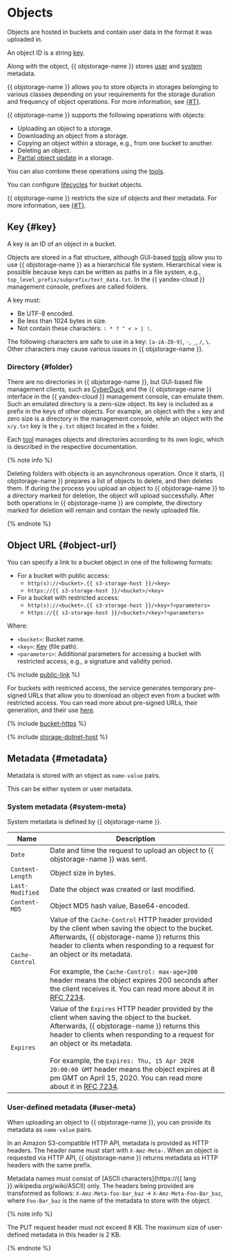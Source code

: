 # Objects

Objects are hosted in buckets and contain user data in the format it was uploaded in.

An object ID is a string [key](#key).

Along with the object, {{ objstorage-name }} stores [user](#user-meta) and [system](#system-meta) metadata.

{{ objstorage-name }} allows you to store objects in storages belonging to various classes depending on your requirements for the storage duration and frequency of object operations. For more information, see [{#T}](storage-class.md).

{{ objstorage-name }} supports the following operations with objects:

* Uploading an object to a storage.
* Downloading an object from a storage.
* Copying an object within a storage, e.g., from one bucket to another.
* Deleting an object.
* [Partial object update](object-patch.md) in a storage.

You can also combine these operations using the [tools](../tools/index.md).

You can configure [lifecycles](lifecycles.md) for bucket objects.

{{ objstorage-name }} restricts the size of objects and their metadata. For more information, see [{#T}](limits.md).

## Key {#key}

A key is an ID of an object in a bucket.

Objects are stored in a flat structure, although GUI-based [tools](../tools/index.md) allow you to use {{ objstorage-name }} as a hierarchical file system. Hierarchical view is possible because keys can be written as paths in a file system, e.g., `top_level_prefix/subprefix/text_data.txt`. In the {{ yandex-cloud }} management console, prefixes are called folders.

A key must:

- Be UTF-8 encoded.
- Be less than 1024 bytes in size.
- Not contain these characters: `: * ? " < > | !`.

The following characters are safe to use in a key: `[a-zA-Z0-9]`, `-`, `_`, `/`, `\`. Other characters may cause various issues in {{ objstorage-name }}.

### Directory {#folder}

There are no directories in {{ objstorage-name }}, but GUI-based file management clients, such as [CyberDuck](../tools/cyberduck.md) and the {{ objstorage-name }} interface in the {{ yandex-cloud }} management console, can emulate them. Such an emulated directory is a zero-size object. Its key is included as a prefix in the keys of other objects. For example, an object with the `x` key and zero size is a directory in the management console, while an object with the `x/y.txt` key is the `y.txt` object located in the `x` folder.

Each [tool](../tools/index.md) manages objects and directories according to its own logic, which is described in the respective documentation.

{% note info %}

Deleting folders with objects is an asynchronous operation. Once it starts, {{ objstorage-name }} prepares a list of objects to delete, and then deletes them. If during the process you upload an object to {{ objstorage-name }} to a directory marked for deletion, the object will upload successfully. After both operations in {{ objstorage-name }} are complete, the directory marked for deletion will remain and contain the newly uploaded file.

{% endnote %}

## Object URL {#object-url}

You can specify a link to a bucket object in one of the following formats:
- For a bucket with public access:
   - `http(s)://<bucket>.{{ s3-storage-host }}/<key>`
   - `https://{{ s3-storage-host }}/<bucket>/<key>`
- For a bucket with restricted access:
   - `http(s)://<bucket>.{{ s3-storage-host }}/<key>?<parameters>`
   - `https://{{ s3-storage-host }}/<bucket>/<key>?<parameters>`

Where:

* `<bucket>`: Bucket name.
* `<key>`: [Key](#key) (file path).
* `<parameters>`: Additional parameters for accessing a bucket with restricted access, e.g., a signature and validity period.

{% include [public-link](../../_includes/storage/public-link.md) %}

For buckets with restricted access, the service generates temporary pre-signed URLs that allow you to download an object even from a bucket with restricted access. You can read more about pre-signed URLs, their generation, and their use [here](pre-signed-urls.md).

{% include [bucket-https](../../_includes/storage/bucket-https.md) %}

{% include [storage-dotnet-host](../_includes_service/storage-dotnet-host.md) %}

## Metadata {#metadata}

Metadata is stored with an object as `name-value` pairs.

This can be either system or user metadata.

### System metadata {#system-meta}

System metadata is defined by {{ objstorage-name }}.

| Name | Description |
----- | -----
| `Date` | Date and time the request to upload an object to {{ objstorage-name }} was sent. |
| `Content-Length` | Object size in bytes. |
| `Last-Modified` | Date the object was created or last modified. |
| `Content-MD5` | Object MD5 hash value, Base64-encoded. |
| `Cache-Control` | Value of the `Cache-Control` HTTP header provided by the client when saving the object to the bucket. Afterwards, {{ objstorage-name }} returns this header to clients when responding to a request for an object or its metadata.<br/><br/>For example, the `Cache-Control: max-age=200` header means the object expires 200 seconds after the client receives it. You can read more about it in [RFC 7234](https://tools.ietf.org/html/rfc7234#section-5.2). |
| `Expires` | Value of the `Expires` HTTP header provided by the client when saving the object to the bucket. Afterwards, {{ objstorage-name }} returns this header to clients when responding to a request for an object or its metadata.<br/><br/>For example, the `Expires: Thu, 15 Apr 2020 20:00:00 GMT` header means the object expires at 8 pm GMT on April 15, 2020. You can read more about it in [RFC 7234](https://tools.ietf.org/html/rfc7234#section-5.3). |


### User-defined metadata {#user-meta}

When uploading an object to {{ objstorage-name }}, you can provide its metadata as `name-value` pairs.

In an Amazon S3-compatible HTTP API, metadata is provided as HTTP headers. The header name must start with `X-Amz-Meta-`. When an object is requested via HTTP API, {{ objstorage-name }} returns metadata as HTTP headers with the same prefix.

Metadata names must consist of [ASCII characters](https://{{ lang }}.wikipedia.org/wiki/ASCII) only. The headers being provided are transformed as follows: `X-Amz-Meta-foo-bar_baz` → `X-Amz-Meta-Foo-Bar_baz`, where `Foo-Bar_baz` is the name of the metadata to store with the object.

{% note info %}

The PUT request header must not exceed 8 KB. The maximum size of user-defined metadata in this header is 2 KB.

{% endnote %}

